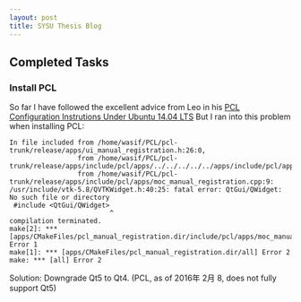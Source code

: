 ```yaml
---
layout: post
title: SYSU Thesis Blog
---
```


## Completed Tasks
### Install PCL

So far I have followed the excellent advice from Leo in his [PCL Configuration Instrutions Under Ubuntu 14.04 LTS](http://222.200.163.209/wiki/projects/pointcloudsvlp/wiki/Configuration_Instrucion_under_Ubuntu_1404_LTS)
But I ran into this problem when installing PCL:

```
In file included from /home/wasif/PCL/pcl-trunk/release/apps/ui_manual_registration.h:26:0,
                 from /home/wasif/PCL/pcl-trunk/release/apps/include/pcl/apps/../../../../../apps/include/pcl/apps/manual_registration.h:37,
                 from /home/wasif/PCL/pcl-trunk/release/apps/include/pcl/apps/moc_manual_registration.cpp:9:
/usr/include/vtk-5.8/QVTKWidget.h:40:25: fatal error: QtGui/QWidget: No such file or directory
 #include <QtGui/QWidget>
                         ^
compilation terminated.
make[2]: *** [apps/CMakeFiles/pcl_manual_registration.dir/include/pcl/apps/moc_manual_registration.cpp.o] Error 1
make[1]: *** [apps/CMakeFiles/pcl_manual_registration.dir/all] Error 2
make: *** [all] Error 2
```

Solution: Downgrade Qt5 to Qt4. (PCL, as of 2016年 2月 8, does not fully support Qt5)
